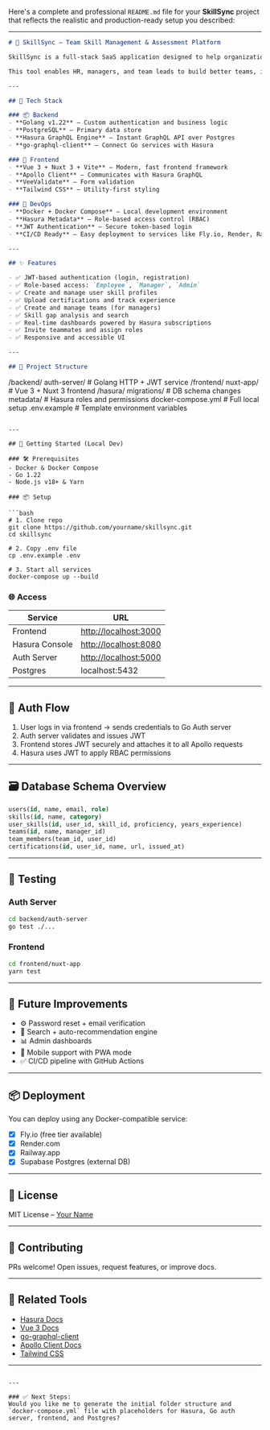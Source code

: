 Here's a complete and professional `README.md` file for your **SkillSync** project that reflects the realistic and production-ready setup you described:

---

```markdown
# 🚀 SkillSync – Team Skill Management & Assessment Platform

SkillSync is a full-stack SaaS application designed to help organizations track, manage, and analyze employee skills, certifications, and readiness for projects or roles.

This tool enables HR, managers, and team leads to build better teams, identify skill gaps, and align talent with business needs.

---

## 🔧 Tech Stack

### 📦 Backend
- **Golang v1.22** – Custom authentication and business logic
- **PostgreSQL** – Primary data store
- **Hasura GraphQL Engine** – Instant GraphQL API over Postgres
- **go-graphql-client** – Connect Go services with Hasura

### 🧠 Frontend
- **Vue 3 + Nuxt 3 + Vite** – Modern, fast frontend framework
- **Apollo Client** – Communicates with Hasura GraphQL
- **VeeValidate** – Form validation
- **Tailwind CSS** – Utility-first styling

### 🐳 DevOps
- **Docker + Docker Compose** – Local development environment
- **Hasura Metadata** – Role-based access control (RBAC)
- **JWT Authentication** – Secure token-based login
- **CI/CD Ready** – Easy deployment to services like Fly.io, Render, Railway

---

## ✨ Features

- ✅ JWT-based authentication (login, registration)
- ✅ Role-based access: `Employee`, `Manager`, `Admin`
- ✅ Create and manage user skill profiles
- ✅ Upload certifications and track experience
- ✅ Create and manage teams (for managers)
- ✅ Skill gap analysis and search
- ✅ Real-time dashboards powered by Hasura subscriptions
- ✅ Invite teammates and assign roles
- ✅ Responsive and accessible UI

---

## 📁 Project Structure

```

/backend/
auth-server/         # Golang HTTP + JWT service
/frontend/
nuxt-app/            # Vue 3 + Nuxt 3 frontend
/hasura/
migrations/          # DB schema changes
metadata/            # Hasura roles and permissions
docker-compose.yml     # Full local setup
.env.example           # Template environment variables

````

---

## 🚀 Getting Started (Local Dev)

### 🛠 Prerequisites
- Docker & Docker Compose
- Go 1.22
- Node.js v18+ & Yarn

### 📦 Setup

```bash
# 1. Clone repo
git clone https://github.com/yourname/skillsync.git
cd skillsync

# 2. Copy .env file
cp .env.example .env

# 3. Start all services
docker-compose up --build
````

### 🌐 Access

| Service        | URL                                            |
| -------------- | ---------------------------------------------- |
| Frontend       | [http://localhost:3000](http://localhost:3000) |
| Hasura Console | [http://localhost:8080](http://localhost:8080) |
| Auth Server    | [http://localhost:5000](http://localhost:5000) |
| Postgres       | localhost:5432                                 |

---

## 🔐 Auth Flow

1. User logs in via frontend → sends credentials to Go Auth server
2. Auth server validates and issues JWT
3. Frontend stores JWT securely and attaches it to all Apollo requests
4. Hasura uses JWT to apply RBAC permissions

---

## 🗃️ Database Schema Overview

```sql
users(id, name, email, role)
skills(id, name, category)
user_skills(id, user_id, skill_id, proficiency, years_experience)
teams(id, name, manager_id)
team_members(team_id, user_id)
certifications(id, user_id, name, url, issued_at)
```

---

## 🧪 Testing

### Auth Server

```bash
cd backend/auth-server
go test ./...
```

### Frontend

```bash
cd frontend/nuxt-app
yarn test
```

---

## 🧠 Future Improvements

* ⚙️ Password reset + email verification
* 🧭 Search + auto-recommendation engine
* 📊 Admin dashboards
* 📱 Mobile support with PWA mode
* ✅ CI/CD pipeline with GitHub Actions

---

## 📦 Deployment

You can deploy using any Docker-compatible service:

* [x] Fly.io (free tier available)
* [x] Render.com
* [x] Railway.app
* [x] Supabase Postgres (external DB)

---

## 📄 License

MIT License – [Your Name](https://github.com/yourname)

---

## 🙌 Contributing

PRs welcome! Open issues, request features, or improve docs.

---

## 🔗 Related Tools

* [Hasura Docs](https://hasura.io/docs/)
* [Vue 3 Docs](https://vuejs.org/)
* [go-graphql-client](https://github.com/shurcooL/graphql)
* [Apollo Client Docs](https://www.apollographql.com/docs/)
* [Tailwind CSS](https://tailwindcss.com/)

---

```

---

### ✅ Next Steps:
Would you like me to generate the initial folder structure and `docker-compose.yml` file with placeholders for Hasura, Go auth server, frontend, and Postgres?
```
